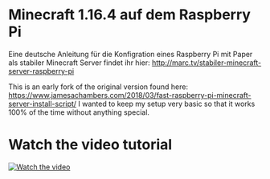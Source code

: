 # Minecraft 1.16.4 auf dem Raspberry Pi 

Eine deutsche Anleitung für die Konfigration eines Raspberry Pi mit Paper als stabiler Minecraft Server findet ihr hier:
http://marc.tv/stabiler-minecraft-server-raspberry-pi

This is an early fork of the original version found here: https://www.jamesachambers.com/2018/03/fast-raspberry-pi-minecraft-server-install-script/ I wanted to keep my setup very basic so that it works 100% of the time without anything special.

# Watch the video tutorial

[![Watch the video](https://img.youtube.com/vi/t1cr2UasuhQ/maxresdefault.jpg)](https://youtu.be/t1cr2UasuhQ)
